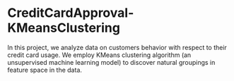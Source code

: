 # CreditCardApproval-KMeansClustering
In this project, we analyze data on customers behavior with respect to their credit card usage. We employ KMeans clustering algorithm (an unsupervised machine learning model) to discover natural groupings in feature space in the data.
